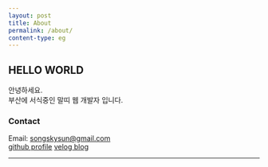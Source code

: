 ```yaml
---
layout: post
title: About
permalink: /about/
content-type: eg
---
```


## HELLO WORLD
안녕하세요. <br>
부산에 서식중인 말띠 웹 개발자 입니다.<br>


### Contact

Email: songskysun@gmail.com <br>
[github profile](https://github.com/songskysun)
[velog blog](https:velog.io/@songskysun)

---
